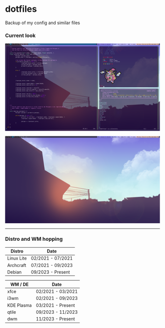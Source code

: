 # dotfiles

Backup of my config and similar files  
  
  
### Current look


![](Screenshots/dwm_1.png)

![](Screenshots/dwm_1_justwallpaper.png)

---

### Distro and WM hopping

| Distro       | Date               |
|--------------|--------------------|
| Linux Lite   | 02/2021 - 07/2021  |
| Archcraft    | 07/2021 - 09/2023  |
| Debian       | 09/2023 - Present  |



| WM / DE      | Date               |
|--------------|--------------------|
| xfce         | 02/2021 - 03/2021  |
| i3wm         | 02/2021 - 09/2023  |
| KDE Plasma   | 03/2021 - Present  |
| qtile        | 09/2023 - 11/2023  |
| dwm          | 11/2023 - Present  |
